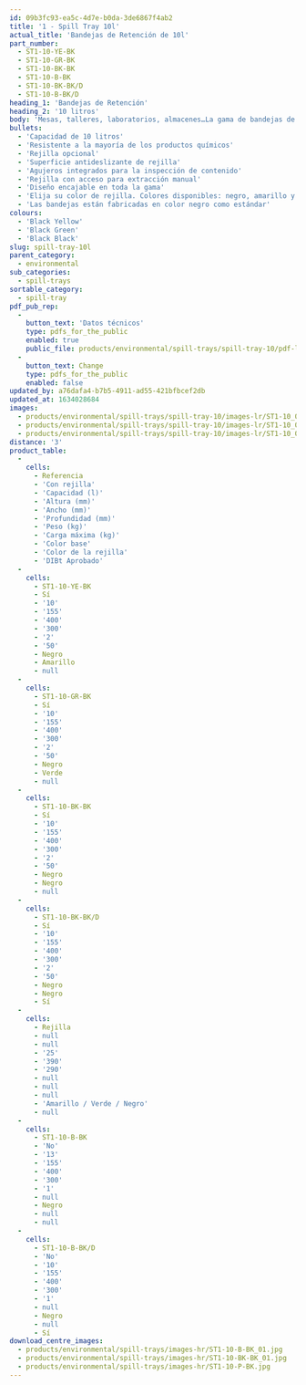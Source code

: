 ```yaml
---
id: 09b3fc93-ea5c-4d7e-b0da-3de6867f4ab2
title: '1 - Spill Tray 10l'
actual_title: 'Bandejas de Retención de 10l'
part_number:
  - ST1-10-YE-BK
  - ST1-10-GR-BK
  - ST1-10-BK-BK
  - ST1-10-B-BK
  - ST1-10-BK-BK/D
  - ST1-10-B-BK/D
heading_1: 'Bandejas de Retención'
heading_2: '10 litros'
body: 'Mesas, talleres, laboratorios, almacenes…La gama de bandejas de retención es una solución para evitar derrames de líquidos o productos químicos peligrosos'
bullets:
  - 'Capacidad de 10 litros'
  - 'Resistente a la mayoría de los productos químicos'
  - 'Rejilla opcional'
  - 'Superficie antideslizante de rejilla'
  - 'Agujeros integrados para la inspección de contenido'
  - 'Rejilla con acceso para extracción manual'
  - 'Diseño encajable en toda la gama'
  - 'Elija su color de rejilla. Colores disponibles: negro, amarillo y verde'
  - 'Las bandejas están fabricadas en color negro como estándar'
colours:
  - 'Black Yellow'
  - 'Black Green'
  - 'Black Black'
slug: spill-tray-10l
parent_category:
  - environmental
sub_categories:
  - spill-trays
sortable_category:
  - spill-tray
pdf_pub_rep:
  -
    button_text: 'Datos técnicos'
    type: pdfs_for_the_public
    enabled: true
    public_file: products/environmental/spill-trays/spill-tray-10/pdf-lr/EV-Spill-Tray-(10L)-TD_ES.pdf
  -
    button_text: Change
    type: pdfs_for_the_public
    enabled: false
updated_by: a76dafa4-b7b5-4911-ad55-421bfbcef2db
updated_at: 1634028684
images:
  - products/environmental/spill-trays/spill-tray-10/images-lr/ST1-10_01.jpg
  - products/environmental/spill-trays/spill-tray-10/images-lr/ST1-10_02.jpg
  - products/environmental/spill-trays/spill-tray-10/images-lr/ST1-10_03.jpg
distance: '3'
product_table:
  -
    cells:
      - Referencia
      - 'Con rejilla'
      - 'Capacidad (l)'
      - 'Altura (mm)'
      - 'Ancho (mm)'
      - 'Profundidad (mm)'
      - 'Peso (kg)'
      - 'Carga máxima (kg)'
      - 'Color base'
      - 'Color de la rejilla'
      - 'DIBt Aprobado'
  -
    cells:
      - ST1-10-YE-BK
      - Sí
      - '10'
      - '155'
      - '400'
      - '300'
      - '2'
      - '50'
      - Negro
      - Amarillo
      - null
  -
    cells:
      - ST1-10-GR-BK
      - Sí
      - '10'
      - '155'
      - '400'
      - '300'
      - '2'
      - '50'
      - Negro
      - Verde
      - null
  -
    cells:
      - ST1-10-BK-BK
      - Sí
      - '10'
      - '155'
      - '400'
      - '300'
      - '2'
      - '50'
      - Negro
      - Negro
      - null
  -
    cells:
      - ST1-10-BK-BK/D
      - Sí
      - '10'
      - '155'
      - '400'
      - '300'
      - '2'
      - '50'
      - Negro
      - Negro
      - Sí
  -
    cells:
      - Rejilla
      - null
      - null
      - '25'
      - '390'
      - '290'
      - null
      - null
      - null
      - 'Amarillo / Verde / Negro'
      - null
  -
    cells:
      - ST1-10-B-BK
      - 'No'
      - '13'
      - '155'
      - '400'
      - '300'
      - '1'
      - null
      - Negro
      - null
      - null
  -
    cells:
      - ST1-10-B-BK/D
      - 'No'
      - '10'
      - '155'
      - '400'
      - '300'
      - '1'
      - null
      - Negro
      - null
      - Sí
download_centre_images:
  - products/environmental/spill-trays/images-hr/ST1-10-B-BK_01.jpg
  - products/environmental/spill-trays/images-hr/ST1-10-BK-BK_01.jpg
  - products/environmental/spill-trays/images-hr/ST1-10-P-BK.jpg
---
```

